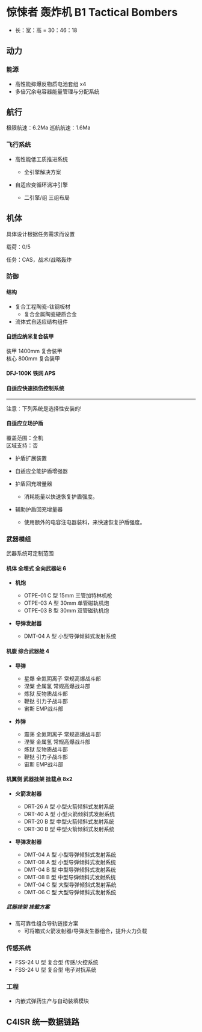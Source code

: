 # 惊悚者 轰炸机 B1 Tactical Bombers

- 长：宽：高 = 30：46：18

## 动力

### 能源

- 高性能抑爆反物质电池套组 x4
- 多倍冗余电容器能量管理与分配系统

## 航行

极限航速：6.2Ma
巡航航速：1.6Ma

### 飞行系统

- 高性能低工质推进系统
  - 全引擎解决方案

- 自适应变循环涡冲引擎
  - 二引擎/组 三组布局

## 机体

具体设计根据任务需求而设置

载荷：0/5

任务：CAS，战术/战略轰炸

### 防御

#### 结构

- 复合工程陶瓷-钛钢板材
  - 复合金属陶瓷硬质合金
- 流体式自适应结构组件

#### 自适应纳米复合装甲

装甲 1400mm 复合装甲  
核心 800mm 复合装甲

#### DFJ-100K 铁网 APS

#### 自适应快速损伤控制系统

---

注意：下列系统是选择性安装的!

#### 自适应立场护盾

覆盖范围：全机  
区域支持：否

- 护盾扩展装置

- 自适应全能护盾增强器

- 护盾回充增量器
  - 消耗能量以快速恢复护盾强度。

- 辅助护盾回充增量器
  - 使用额外的电容注电器装料，来快速恢复护盾强度。

### 武器模组

武器系统可定制范围

#### 机体 全埋式 全向武器站 6

- **机炮**
  - OTPE-01 C 型 15mm 三管加特林机枪
  - OTPE-03 A 型 30mm 单管磁轨机炮
  - OTPE-03 B 型 30mm 双管磁轨机炮

- **导弹发射器**
  - DMT-04 A 型 小型导弹倾斜式发射系统

#### 机腹 综合武器舱 4

- **导弹**
  - 星爆 全氮阴离子 常规高爆战斗部
  - 涅槃 金属氢 常规高爆战斗部
  - 炼狱 反物质战斗部
  - 鞭挞 引力子战斗部
  - 宙斯 EMP战斗部

- **炸弹**
  - 震荡 全氮阴离子 常规高爆战斗部
  - 涅槃 金属氢 常规高爆战斗部
  - 炼狱 反物质战斗部
  - 鞭挞 引力子战斗部
  - 宙斯 EMP战斗部

#### 机翼侧 武器挂架 挂载点 8x2

- **火箭发射器**
  - DRT-26 A 型 小型火箭倾斜式发射系统
  - DRT-40 A 型 小型火箭倾斜式发射系统
  - DRT-20 B 型 中型火箭倾斜式发射系统
  - DRT-30 B 型 中型火箭倾斜式发射系统

- **导弹发射器**
  - DMT-04 A 型 小型导弹倾斜式发射系统
  - DMT-08 A 型 小型导弹倾斜式发射系统
  - DMT-04 B 型 中型导弹倾斜式发射系统
  - DMT-08 B 型 中型导弹倾斜式发射系统
  - DMT-04 C 型 大型导弹倾斜式发射系统
  - DMT-06 C 型 大型导弹倾斜式发射系统

##### 武器挂架 挂载方案

- 高可靠性组合导轨链接方案
  - 可将箱式火箭发射器/导弹发生器组合，提升火力负载

### 传感系统

- FSS-24 U 型 复合型 传感/火控系统
- FSS-24 U 型 复合型 电子对抗系统

### 工程

- 内嵌式弹药生产与自动装填模块

## C4ISR 统一数据链路
